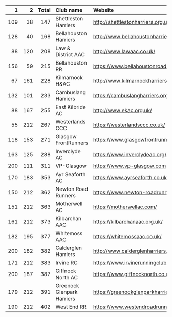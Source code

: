 |   1 |   2 |   Total | Club name                  | Website                                    |
|----:|----:|--------:|:---------------------------|:-------------------------------------------|
| 109 |  38 |     147 | Shettleston Harriers       | http://shettlestonharriers.org.uk/         |
| 128 |  40 |     168 | Bellahouston Harriers      | http://www.bellahoustonharriers.co.uk/     |
|  88 | 120 |     208 | Law & District AAC         | http://www.lawaac.co.uk/                   |
| 156 |  59 |     215 | Bellahouston RR            | https://www.bellahoustonroadrunners.co.uk/ |
|  67 | 161 |     228 | Kilmarnock H&AC            | http://www.kilmarnockharriers.com/         |
| 132 | 101 |     233 | Cambuslang Harriers        | https://cambuslangharriers.org/            |
|  88 | 167 |     255 | East Kilbride AC           | http://www.ekac.org.uk/                    |
|  55 | 212 |     267 | Westerlands CCC            | https://westerlandsccc.co.uk/              |
| 118 | 153 |     271 | Glasgow FrontRunners       | https://www.glasgowfrontrunners.org/       |
| 163 | 125 |     288 | Inverclyde AC              | https://www.inverclydeac.org/              |
| 200 | 111 |     311 | VP-Glasgow                 | https://www.vp-glasgow.com                 |
| 170 | 183 |     353 | Ayr Seaforth AC            | https://www.ayrseaforth.co.uk/             |
| 150 | 212 |     362 | Newton Road Runners        | https://www.newton-roadrunners.com/        |
| 151 | 212 |     363 | Motherwell AC              | https://motherwellac.com/                  |
| 161 | 212 |     373 | Kilbarchan AAC             | https://kilbarchanaac.org.uk/              |
| 182 | 195 |     377 | Whitemoss AAC              | https://whitemossaac.co.uk/                |
| 200 | 182 |     382 | Calderglen Harriers        | http://www.calderglenharriers.org.uk/      |
| 171 | 212 |     383 | Irvine RC                  | https://www.irvinerunningclub.co.uk/       |
| 200 | 187 |     387 | Giffnock North AC          | https://www.giffnocknorth.co.uk/           |
| 179 | 212 |     391 | Greenock Glenpark Harriers | https://greenockglenparkharriers.com/      |
| 190 | 212 |     402 | West End RR                | https://www.westendroadrunners.co.uk/      |